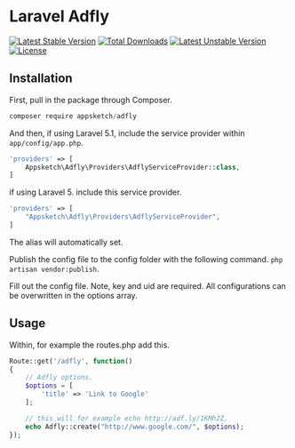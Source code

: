# Laravel Adfly

[![Latest Stable Version](https://poser.pugx.org/appsketch/adfly/v/stable)](https://packagist.org/packages/appsketch/adfly) [![Total Downloads](https://poser.pugx.org/appsketch/adfly/downloads)](https://packagist.org/packages/appsketch/adfly) [![Latest Unstable Version](https://poser.pugx.org/appsketch/adfly/v/unstable)](https://packagist.org/packages/appsketch/adfly) [![License](https://poser.pugx.org/appsketch/adfly/license)](https://packagist.org/packages/appsketch/adfly)

## Installation

First, pull in the package through Composer.

```js
composer require appsketch/adfly
```

And then, if using Laravel 5.1, include the service provider within `app/config/app.php`.

```php
'providers' => [
    Appsketch\Adfly\Providers\AdflyServiceProvider::class,
]
```

if using Laravel 5. include this service provider.

```php
'providers' => [
    "Appsketch\Adfly\Providers\AdflyServiceProvider",
]
```

The alias will automatically set.

Publish the config file to the config folder with the following command.
`php artisan vendor:publish`.

Fill out the config file. Note, key and uid are required.
All configurations can be overwritten in the options array.

## Usage

Within, for example the routes.php add this.

```php
Route::get('/adfly', function()
{
    // Adfly options.
    $options = [
        'title' => 'Link to Google'
    ];

    // this will for example echo http://adf.ly/1KMh2Z.
    echo Adfly::create("http://www.google.com/", $options);
});
```